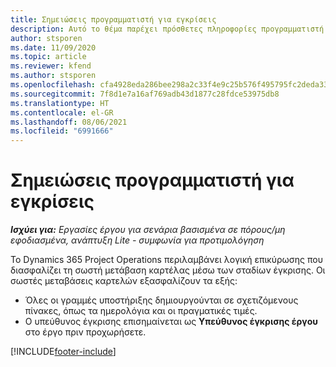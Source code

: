 ```yaml
---
title: Σημειώσεις προγραμματιστή για εγκρίσεις
description: Αυτό το θέμα παρέχει πρόσθετες πληροφορίες προγραμματιστή σχετικά με την εργασία με εγκρίσεις.
author: stsporen
ms.date: 11/09/2020
ms.topic: article
ms.reviewer: kfend
ms.author: stsporen
ms.openlocfilehash: cfa4928eda286bee298a2c33f4e9c25b576f495795fc2deda33b393e372465b1
ms.sourcegitcommit: 7f8d1e7a16af769adb43d1877c28fdce53975db8
ms.translationtype: HT
ms.contentlocale: el-GR
ms.lasthandoff: 08/06/2021
ms.locfileid: "6991666"
---
```

# <a name="developer-notes-for-approvals"></a>Σημειώσεις προγραμματιστή για εγκρίσεις

_**Ισχύει για:** Εργασίες έργου για σενάρια βασισμένα σε πόρους/μη εφοδιασμένα, ανάπτυξη Lite - συμφωνία για προτιμολόγηση_

Το Dynamics 365 Project Operations περιλαμβάνει λογική επικύρωσης που διασφαλίζει τη σωστή μετάβαση καρτέλας μέσω των σταδίων έγκρισης. Οι σωστές μεταβάσεις καρτελών εξασφαλίζουν τα εξής: 

  - Όλες οι γραμμές υποστήριξης δημιουργούνται σε σχετιζόμενους πίνακες, όπως τα ημερολόγια και οι πραγματικές τιμές.
  - Ο υπεύθυνος έγκρισης επισημαίνεται ως **Υπεύθυνος έγκρισης έργου** στο έργο πριν προχωρήσετε.


[!INCLUDE[footer-include](../includes/footer-banner.md)]